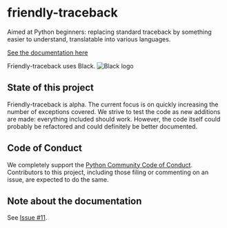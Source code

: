 # friendly-traceback
Aimed at Python beginners: replacing standard traceback by something easier to understand, translatable into various languages.

[See the documentation here](https://aroberge.github.io/friendly-traceback-docs/docs/html/)

Friendly-traceback uses Black.
![Black logo](https://img.shields.io/badge/code%20style-black-000000.svg)

## State of this project

Friendly-traceback is alpha. The current focus is on quickly increasing
the number of exceptions covered.  We strive to test the code as new additions
are made: everything included should work.  However, the code itself
could probably be refactored and could definitely be better documented.

## Code of Conduct

We completely support the
[Python Community Code of Conduct](https://www.python.org/psf/codeofconduct/).
Contributors to this project, including those filing or commenting on an issue,
are expected to do the same.


## Note about the documentation

See [Issue #11](https://github.com/aroberge/friendly-traceback/issues/11).
